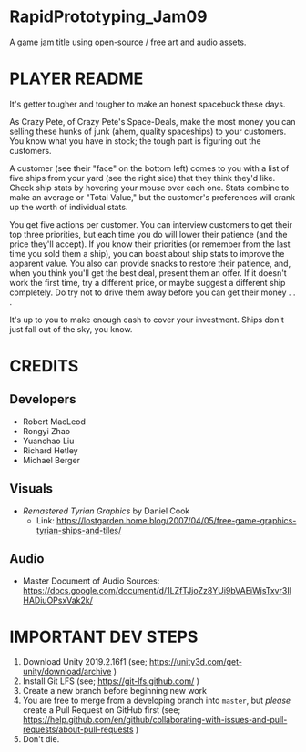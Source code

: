 # RapidPrototyping_Jam09
A game jam title using open-source / free art and audio assets.

# PLAYER README

It's getter tougher and tougher to make an honest spacebuck these days.

As Crazy Pete, of Crazy Pete's Space-Deals, make the most money you can selling these hunks of junk (ahem, quality spaceships) to your customers.  You know what you have in stock; the tough part is figuring out the customers.

A customer (see their "face" on the bottom left) comes to you with a list of five ships from your yard (see the right side) that they think they'd like.  Check ship stats by hovering your mouse over each one.  Stats combine to make an average or "Total Value," but the customer's preferences will crank up the worth of individual stats.

You get five actions per customer.  You can interview customers to get their top three priorities, but each time you do will lower their patience (and the price they'll accept).  If you know their priorities (or remember from the last time you sold them a ship), you can boast about ship stats to improve the apparent value.  You also can provide snacks to restore their patience, and, when you think you'll get the best deal, present them an offer.  If it doesn't work the first time, try a different price, or maybe suggest a different ship completely.  Do try not to drive them away before you can get their money . . .

It's up to you to make enough cash to cover your investment.  Ships don't just fall out of the sky, you know.

# CREDITS

## Developers

- Robert MacLeod
- Rongyi Zhao
- Yuanchao Liu
- Richard Hetley
- Michael Berger

## Visuals

- _Remastered Tyrian Graphics_ by Daniel Cook
    - Link: https://lostgarden.home.blog/2007/04/05/free-game-graphics-tyrian-ships-and-tiles/

## Audio


- Master Document of Audio Sources: https://docs.google.com/document/d/1LZfTJjoZz8YUi9bVAEiWjsTxvr3IlHADiuOPsxVak2k/

# IMPORTANT DEV STEPS

1. Download Unity 2019.2.16f1 (see; https://unity3d.com/get-unity/download/archive )
2. Install Git LFS (see; https://git-lfs.github.com/ )
3. Create a new branch before beginning new work
4. You are free to merge from a developing branch into `master`, but _please_ create a Pull Request on GitHub first (see; https://help.github.com/en/github/collaborating-with-issues-and-pull-requests/about-pull-requests )
5. Don't die.
